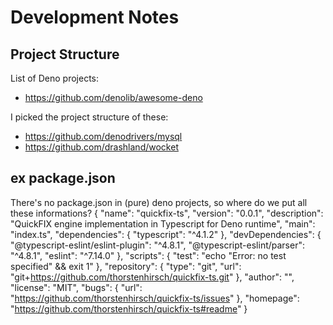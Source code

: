 # Development Notes

## Project Structure

List of Deno projects:

* https://github.com/denolib/awesome-deno

I picked the project structure of these:

* https://github.com/denodrivers/mysql
* https://github.com/drashland/wocket


## ex package.json

There's no package.json in (pure) deno projects, so where do we put all these informations?
{
  "name": "quickfix-ts",
  "version": "0.0.1",
  "description": "QuickFIX engine implementation in Typescript for Deno runtime",
  "main": "index.ts",
  "dependencies": {
    "typescript": "^4.1.2"
  },
  "devDependencies": {
    "@typescript-eslint/eslint-plugin": "^4.8.1",
    "@typescript-eslint/parser": "^4.8.1",
    "eslint": "^7.14.0"
  },
  "scripts": {
    "test": "echo \"Error: no test specified\" && exit 1"
  },
  "repository": {
    "type": "git",
    "url": "git+https://github.com/thorstenhirsch/quickfix-ts.git"
  },
  "author": "",
  "license": "MIT",
  "bugs": {
    "url": "https://github.com/thorstenhirsch/quickfix-ts/issues"
  },
  "homepage": "https://github.com/thorstenhirsch/quickfix-ts#readme"
}